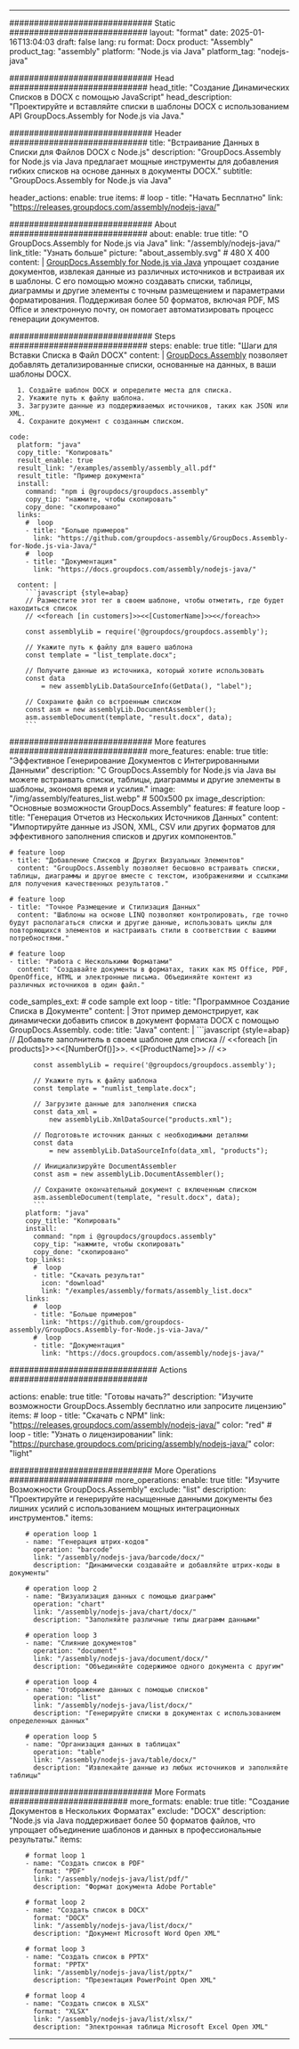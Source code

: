 



---
############################# Static ############################
layout: "format"
date:  2025-01-16T13:04:03
draft: false
lang: ru
format: Docx
product: "Assembly"
product_tag: "assembly"
platform: "Node.js via Java"
platform_tag: "nodejs-java"

############################# Head ############################
head_title: "Создание Динамических Списков в DOCX с помощью JavaScript"
head_description: "Проектируйте и вставляйте списки в шаблоны DOCX с использованием API GroupDocs.Assembly for Node.js via Java."

############################# Header ############################
title: "Встраивание Данных в Списки для Файлов DOCX с Node.js" 
description: "GroupDocs.Assembly for Node.js via Java предлагает мощные инструменты для добавления гибких списков на основе данных в документы DOCX."
subtitle: "GroupDocs.Assembly for Node.js via Java" 

header_actions:
  enable: true
  items:
    #  loop
    - title: "Начать Бесплатно"
      link: "https://releases.groupdocs.com/assembly/nodejs-java/"
      
############################# About ############################
about:
    enable: true
    title: "О GroupDocs.Assembly for Node.js via Java"
    link: "/assembly/nodejs-java/"
    link_title: "Узнать больше"
    picture: "about_assembly.svg" # 480 X 400
    content: |
       [GroupDocs.Assembly for Node.js via Java](/assembly/nodejs-java/) упрощает создание документов, извлекая данные из различных источников и встраивая их в шаблоны. С его помощью можно создавать списки, таблицы, диаграммы и другие элементы с точным размещением и параметрами форматирования. Поддерживая более 50 форматов, включая PDF, MS Office и электронную почту, он помогает автоматизировать процесс генерации документов.

############################# Steps ############################
steps:
    enable: true
    title: "Шаги для Вставки Списка в Файл DOCX"
    content: |
      [GroupDocs.Assembly](/assembly/nodejs-java/) позволяет добавлять детализированные списки, основанные на данных, в ваши шаблоны DOCX.
      
      1. Создайте шаблон DOCX и определите места для списка.
      2. Укажите путь к файлу шаблона.
      3. Загрузите данные из поддерживаемых источников, таких как JSON или XML.
      4. Сохраните документ с созданным списком.
   
    code:
      platform: "java"
      copy_title: "Копировать"
      result_enable: true
      result_link: "/examples/assembly/assembly_all.pdf"
      result_title: "Пример документа"
      install:
        command: "npm i @groupdocs/groupdocs.assembly"
        copy_tip: "нажмите, чтобы скопировать"
        copy_done: "скопировано"
      links:
        #  loop
        - title: "Больше примеров"
          link: "https://github.com/groupdocs-assembly/GroupDocs.Assembly-for-Node.js-via-Java/"
        #  loop
        - title: "Документация"
          link: "https://docs.groupdocs.com/assembly/nodejs-java/"
          
      content: |
        ```javascript {style=abap}
        // Разместите этот тег в своем шаблоне, чтобы отметить, где будет находиться список
        // <<foreach [in customers]>><<[CustomerName]>><</foreach>>
    
        const assemblyLib = require('@groupdocs/groupdocs.assembly');

        // Укажите путь к файлу для вашего шаблона
        const template = "list_template.docx";

        // Получите данные из источника, который хотите использовать
        const data 
            = new assemblyLib.DataSourceInfo(GetData(), "label");

        // Сохраните файл со встроенным списком
        const asm = new assemblyLib.DocumentAssembler();
        asm.assembleDocument(template, "result.docx", data);
        ```           

############################# More features ############################
more_features:
  enable: true
  title: "Эффективное Генерирование Документов с Интегрированными Данными"
  description: "С GroupDocs.Assembly for Node.js via Java вы можете встраивать списки, таблицы, диаграммы и другие элементы в шаблоны, экономя время и усилия."
  image: "/img/assembly/features_list.webp" # 500x500 px
  image_description: "Основные возможности GroupDocs.Assembly"
  features:
    # feature loop
    - title: "Генерация Отчетов из Нескольких Источников Данных"
      content: "Импортируйте данные из JSON, XML, CSV или других форматов для эффективного заполнения списков и других компонентов."

    # feature loop
    - title: "Добавление Списков и Других Визуальных Элементов"
      content: "GroupDocs.Assembly позволяет бесшовно встраивать списки, таблицы, диаграммы и другое вместе с текстом, изображениями и ссылками для получения качественных результатов."

    # feature loop
    - title: "Точное Размещение и Стилизация Данных"
      content: "Шаблоны на основе LINQ позволяют контролировать, где точно будут располагаться списки и другие данные, использовать циклы для повторяющихся элементов и настраивать стили в соответствии с вашими потребностями."

    # feature loop
    - title: "Работа с Несколькими Форматами"
      content: "Создавайте документы в форматах, таких как MS Office, PDF, OpenOffice, HTML и электронные письма. Объединяйте контент из различных источников в один файл."
      
  code_samples_ext:
    # code sample ext loop
    - title: "Программное Создание Списка в Документе"
      content: |
        Этот пример демонстрирует, как динамически добавить список в документ формата DOCX с помощью GroupDocs.Assembly.
      code:
        title: "Java"
        content: |
          ```javascript {style=abap}
          // Добавьте заполнитель в своем шаблоне для списка
          // <<foreach [in products]>><<[NumberOf()]>>. <<[ProductName]>>
          // <</foreach>>
          
          const assemblyLib = require('@groupdocs/groupdocs.assembly');

          // Укажите путь к файлу шаблона
          const template = "numlist_template.docx";

          // Загрузите данные для заполнения списка
          const data_xml =
              new assemblyLib.XmlDataSource("products.xml");

          // Подготовьте источник данных с необходимыми деталями
          const data 
              = new assemblyLib.DataSourceInfo(data_xml, "products");

          // Инициализируйте DocumentAssembler
          const asm = new assemblyLib.DocumentAssembler();

          // Сохраните окончательный документ с включенным списком
          asm.assembleDocument(template, "result.docx", data);
          ```
        platform: "java"
        copy_title: "Копировать"
        install:
          command: "npm i @groupdocs/groupdocs.assembly"
          copy_tip: "нажмите, чтобы скопировать"
          copy_done: "скопировано"
        top_links:
          #  loop
          - title: "Скачать результат"
            icon: "download"
            link: "/examples/assembly/formats/assembly_list.docx"
        links:
          #  loop
          - title: "Больше примеров"
            link: "https://github.com/groupdocs-assembly/GroupDocs.Assembly-for-Node.js-via-Java/"
          #  loop
          - title: "Документация"
            link: "https://docs.groupdocs.com/assembly/nodejs-java/"
            

            


############################## Actions ############################

actions:
  enable: true
  title: "Готовы начать?"
  description: "Изучите возможности GroupDocs.Assembly бесплатно или запросите лицензию"
  items:
    #  loop
    - title: "Скачать с NPM"
      link: "https://releases.groupdocs.com/assembly/nodejs-java/"
      color: "red"
        #  loop
    - title: "Узнать о лицензировании"
      link: "https://purchase.groupdocs.com/pricing/assembly/nodejs-java/"
      color: "light"


############################# More Operations #####################
more_operations:
    enable: true
    title: "Изучите Возможности GroupDocs.Assembly"
    exclude: "list"
    description: "Проектируйте и генерируйте насыщенные данными документы без лишних усилий с использованием мощных интеграционных инструментов."
    items: 
          
        # operation loop 1
        - name: "Генерация штрих-кодов"
          operation: "barcode"
          link: "/assembly/nodejs-java/barcode/docx/"
          description: "Динамически создавайте и добавляйте штрих-коды в документы"

        # operation loop 2
        - name: "Визуализация данных с помощью диаграмм"
          operation: "chart"
          link: "/assembly/nodejs-java/chart/docx/"
          description: "Заполняйте различные типы диаграмм данными"

        # operation loop 3
        - name: "Слияние документов"
          operation: "document"
          link: "/assembly/nodejs-java/document/docx/"
          description: "Объединяйте содержимое одного документа с другим"

        # operation loop 4
        - name: "Отображение данных с помощью списков"
          operation: "list"
          link: "/assembly/nodejs-java/list/docx/"
          description: "Генерируйте списки в документах с использованием определенных данных"

        # operation loop 5
        - name: "Организация данных в таблицах"
          operation: "table"
          link: "/assembly/nodejs-java/table/docx/"
          description: "Извлекайте данные из любых источников и заполняйте таблицы"
         
          
############################# More Formats ########################
more_formats:
    enable: true
    title: "Создание Документов в Нескольких Форматах"
    exclude: "DOCX"
    description: "Node.js via Java поддерживает более 50 форматов файлов, что упрощает объединение шаблонов и данных в профессиональные результаты."
    items: 
          
        # format loop 1
        - name: "Создать список в PDF"
          format: "PDF"
          link: "/assembly/nodejs-java/list/pdf/"
          description: "Формат документа Adobe Portable"
          
        # format loop 2
        - name: "Создать список в DOCX"
          format: "DOCX"
          link: "/assembly/nodejs-java/list/docx/"
          description: "Документ Microsoft Word Open XML"
          
        # format loop 3
        - name: "Создать список в PPTX"
          format: "PPTX"
          link: "/assembly/nodejs-java/list/pptx/"
          description: "Презентация PowerPoint Open XML"
          
        # format loop 4
        - name: "Создать список в XLSX"
          format: "XLSX"
          link: "/assembly/nodejs-java/list/xlsx/"
          description: "Электронная таблица Microsoft Excel Open XML"


          

---